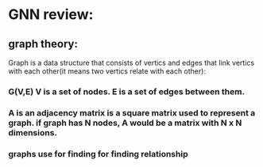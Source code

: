 
# GNN review:

## graph theory:
Graph is a data structure that consists of vertics and edges that link vertics with each other(it means two vertics relate with each other):
### G(V,E)   V is a set of nodes. E is a set of edges between them.
### A is an adjacency matrix is a square matrix used to represent a  graph. if graph has N nodes, A would be a matrix with N x N dimensions.
### graphs use for finding for finding relationship 
